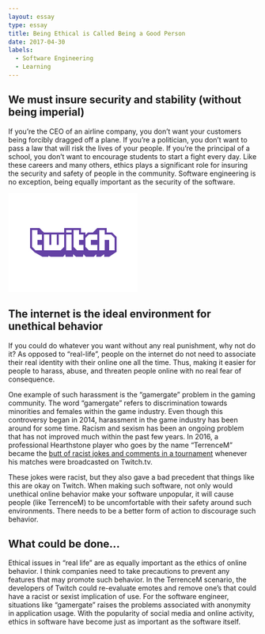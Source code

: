 ```yaml
---
layout: essay
type: essay
title: Being Ethical is Called Being a Good Person
date: 2017-04-30
labels:
  - Software Engineering
  - Learning
---
```



## We must insure security and stability (without being imperial)

If you’re the CEO of an airline company, you don’t want your customers being forcibly dragged off a plane. If you’re a politician, you don’t want to pass a law that will risk the lives of your people. If you’re the principal of a school, you don’t want to encourage students to start a fight every day. Like these careers and many others, ethics plays a significant role for insuring the security and safety of people in the community. Software engineering is no exception, being equally important as the security of the software. 

<img class="ui medium centered image" src="../images/twitch_logo3.jpg">

## The internet is the ideal environment for unethical behavior
If you could do whatever you want without any real punishment, why not do it? As opposed to “real-life”, people on the internet do not need to associate their real identity with their online one all the time. Thus, making it easier for people to harass, abuse, and threaten people online with no real fear of consequence. 

One example of such harassment is the “gamergate” problem in the gaming community. The word “gamergate” refers to discrimination towards minorities and females within the game industry. Even though this controversy began in 2014, harassment in the game industry has been around for some time. Racism and sexism has been an ongoing problem that has not improved much within the past few years. In 2016, a professional Hearthstone player who goes by the name “TerrenceM” became the [butt of racist jokes and comments in a tournament](http://www.pcgamer.com/how-terrencems-amazing-dreamhack-hearthstone-run-was-marred-by-twitch-chat-racism/) whenever his matches were broadcasted on Twitch.tv.

These jokes were racist, but they also gave a bad precedent that things like this are okay on Twitch. When making such software, not only would unethical online behavior make your software unpopular, it will cause people (like TerrenceM) to be uncomfortable with their safety around such environments. There needs to be a better form of action to discourage such behavior. 

## What could be done...
Ethical issues in “real life” are as equally important as the ethics of online behavior. I think companies need to take precautions to prevent any features that may promote such behavior. In the TerrenceM scenario, the developers of Twitch could re-evaluate emotes and remove one’s that could have a racist or sexist implication of use. For the software engineer, situations like “gamergate” raises the problems associated with anonymity in application usage. With the popularity of social media and online activity, ethics in software have become just as important as the software itself.
